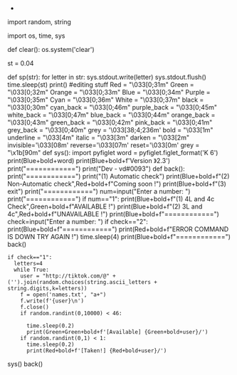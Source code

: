 -
import random, string

import os, time, sys

def clear():
  os.system('clear')


st = 0.04

def sp(str):
  for letter in str:
    sys.stdout.write(letter)
    sys.stdout.flush()
    time.sleep(st)
    print()
#editing stuff
Red = "\033[0;31m"
Green = "\033[0;32m"
Orange = "\033[0;33m"
Blue = "\033[0;34m"
Purple = "\033[0;35m"
Cyan = "\033[0;36m"
White = "\033[0;37m" 
black = "\033[0;30m"
cyan_back = "\033[0;46m"
purple_back = "\033[0;45m"
white_back = "\033[0;47m"
blue_back = "\033[0;44m"
orange_back = "\033[0;43m"
green_back = "\033[0;42m"
pink_back = "\033[0;41m"
grey_back = "\033[0;40m"
grey = '\033[38;4;236m'
bold = "\033[1m"
underline = "\033[4m"
italic = "\033[3m"
darken = "\033[2m"
invisible='\033[08m'
reverse='\033[07m'
reset='\033[0m'
grey = "\x1b[90m"
def sys():
  import pyfiglet
  word = pyfiglet.figlet_format('K 6')
  print(Blue+bold+word)
  print(Blue+bold+f'Version 》2.3')
  print("============")
  print("Dev - vd#0093")
def back():
  print("============")
  print("(1) Automatic check")
  print(Blue+bold+f"(2) Non-Automatic check",Red+bold+f"Coming soon !")
  print(Blue+bold+f"(3) exit")
  print("============")
  num=input("Enter a number: ")
  print("============")
  if num=="1":
    print(Blue+bold+f"(1) 4L and 4c Check",Green+bold+f"AVAILABLE !")
    print(Blue+bold+f"(2) 3L and 4c",Red+bold+f"UNAVAILABLE !")
    print(Blue+bold+f"============")
    check=input("Enter a number: ")
    if check=="2":
      print(Blue+bold+f"============")
      print(Red+bold+f"ERROR COMMAND IS DOWN TRY AGAIN !")
      time.sleep(4)
      print(Blue+bold+f"============")
      back()
    
    if check=="1":
      letters=4
      while True:
        user = "http://tiktok.com/@" + ('').join(random.choices(string.ascii_letters + string.digits,k=letters))
        f = open('names.txt', "a+")
        f.write(f'{user}\n')
        f.close()
        if random.randint(0,10000) < 46:
          
          time.sleep(0.2)
          print(Green+Green+bold+f'[Available] {Green+bold+user}/')
        if random.randint(0,1) < 1:
          time.sleep(0.2)
          print(Red+bold+f'[Taken!] {Red+bold+user}/')
sys()
back()
